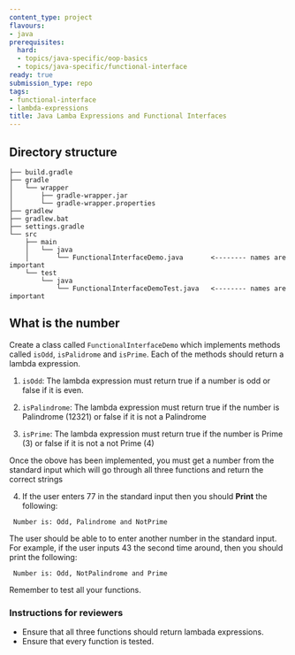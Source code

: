 ```yaml
---
content_type: project
flavours:
- java
prerequisites:
  hard:
  - topics/java-specific/oop-basics
  - topics/java-specific/functional-interface
ready: true
submission_type: repo
tags:
- functional-interface
- lambda-expressions
title: Java Lamba Expressions and Functional Interfaces
---
```


## Directory structure

```
├── build.gradle
├── gradle
│   └── wrapper
│       ├── gradle-wrapper.jar
│       └── gradle-wrapper.properties
├── gradlew
├── gradlew.bat
├── settings.gradle
└── src
    ├── main
    │   └── java
    │       └── FunctionalInterfaceDemo.java       <-------- names are important
    └── test
        └── java
            └── FunctionalInterfaceDemoTest.java   <-------- names are important
```

## What is the number

Create a class called `FunctionalInterfaceDemo` which implements methods called `isOdd`, `isPalidrome` and `isPrime`. Each of the methods should return a lambda expression.

1. `isOdd`: The lambda expression must return true if a number is odd or false if it is even.

2. `isPalindrome`: The lambda expression must return true if the number is Palindrome (12321) or false if it is not a Palindrome

3. `isPrime`: The lambda expression must return true if the number is Prime (3) or false if it is not a not Prime (4)

Once the obove has been implemented, you must get a number from the standard input which will go through all three functions and return the correct strings

4. If the user enters 77 in the standard input then you should **Print** the following: 

```
 Number is: Odd, Palindrome and NotPrime
```

The user should be able to to enter another number in the standard input. For example, if the user inputs 43 the second time around, then you should print the following:

```
 Number is: Odd, NotPalindrome and Prime
```
Remember to test all your functions.

### Instructions for reviewers

- Ensure that all three functions should return lambada expressions.
- Ensure that every function is tested.

